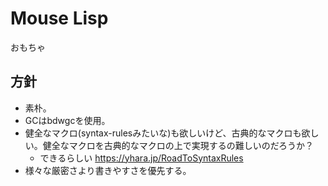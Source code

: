 # Mouse Lisp

おもちゃ

## 方針

- 素朴。
- GCはbdwgcを使用。
- 健全なマクロ(syntax-rulesみたいな)も欲しいけど、古典的なマクロも欲しい。健全なマクロを古典的なマクロの上で実現するの難しいのだろうか？
  - できるらしい https://yhara.jp/RoadToSyntaxRules
- 様々な厳密さより書きやすさを優先する。
